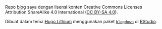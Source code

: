 Repo [blog](https://akherlan.github.io/) saya dengan lisensi konten Creative Commons Licenses Attribution ShareAlike 4.0 International ([CC BY-SA 4.0](https://creativecommons.org/licenses/by-sa/4.0/deed.id)).

Dibuat dalam tema [Hugo Lithium](https://github.com/yihui/hugo-lithium) menggunakan paket [`blogdown`](https://github.com/rstudio/blogdown) di [RStudio](https://www.rstudio.com/products/rstudio/).